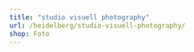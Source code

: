 ```yaml
---
title: "studio visuell photography"
url: /heidelberg/studio-visuell-photography/
shop: Foto
---
```


